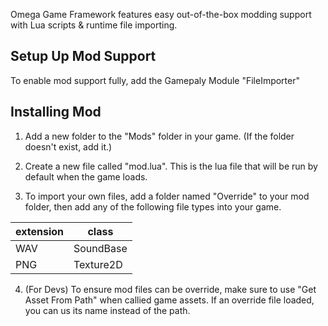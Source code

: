 Omega Game Framework features easy out-of-the-box modding support with Lua scripts & runtime file importing.


## Setup Up Mod Support

To enable mod support fully, add the Gamepaly Module "FileImporter"


## Installing Mod

1. Add a new folder to the "Mods" folder in your game. (If the folder doesn't exist, add it.)

2. Create a new file called "mod.lua". This is the lua file that will be run by default when the game loads.

3. To import your own files, add a folder named "Override" to your mod folder, then add any of the following file types into your game.

| extension | class |
|-|-|
| WAV | SoundBase |
| PNG | Texture2D

4. (For Devs) To ensure mod files can be override, make sure to use "Get Asset From Path" when callied game assets. If an override file loaded, you can us its name instead of the path.
